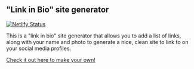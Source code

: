## "Link in Bio" site generator

[![Netlify Status](https://api.netlify.com/api/v1/badges/c5662472-48f2-4e6c-ab7e-45178e0e7372/deploy-status)](https://app.netlify.com/sites/linkinbiogen/deploys)

This is a "link in bio" site generator that allows you to add a list of links, along with your name and photo to generate a nice, clean site to link to on your social media profiles.

[Check it out here to make your own!](https://linkinbiogen.netlify.app/)
